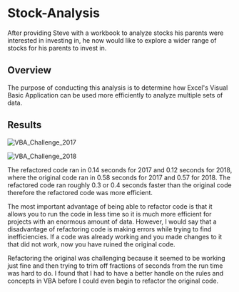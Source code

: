 
# **Stock-Analysis**

  After providing Steve with a workbook to analyze stocks his parents were interested in investing in, he now would like to explore a wider range of stocks for his parents to invest in. 

## **Overview**

  The purpose of conducting this analysis is to determine how Excel's Visual Basic Application can be used more efficiently to analyze multiple sets of data.

## **Results**



![VBA_Challenge_2017](https://user-images.githubusercontent.com/81889167/116769678-d6339900-aa0b-11eb-9b1a-886a653a5e3d.png)


![VBA_Challenge_2018](https://user-images.githubusercontent.com/81889167/116769679-d6cc2f80-aa0b-11eb-867f-1b91857b367e.png)

The refactored code ran in 0.14 seconds for 2017 and 0.12 seconds for 2018, where the original code ran in 0.58 seconds for 2017 and 0.57 for 2018.  The refactored code ran roughly 0.3 or 0.4 seconds faster than the original code therefore the refactored code was more efficient. 


  The most important advantage of being able to refactor code is that it allows you to run the code in less time so it is much more efficient for projects with an enormous amount of data. However, I would say that a disadvantage of refactoring code is making errors while trying to find inefficiencies. If a code was already working and you made changes to it that did not work, now you have ruined the original code. 

  Refactoring the original was challenging because it seemed to be working just fine and then trying to trim off fractions of seconds from the run time was hard to do. I found that I had to have a better handle on the rules and concepts in VBA before I could even begin to refactor the original code. 
  
